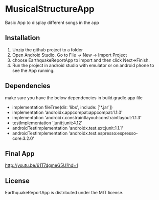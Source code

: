# MusicalStructureApp
Basic App to display different songs in the app

## Installation
1. Unzip the github project to a folder
2. Open Android Studio. Go to File -> New -> Import Project
3. choose EarthquakeReportApp to import and then click Next->Finish.
4. Run the project in android studio with emulator or on android phone to see the App running.
 
## Dependencies
make sure you have the below dependencies in build.gradle.app file
* implementation fileTree(dir: 'libs', include: ['*.jar'])
* implementation 'androidx.appcompat:appcompat:1.1.0'
*  implementation 'androidx.constraintlayout:constraintlayout:1.1.3'
*  testImplementation 'junit:junit:4.12'
*  androidTestImplementation 'androidx.test.ext:junit:1.1.1'
*  androidTestImplementation 'androidx.test.espresso:espresso-core:3.2.0'

## Final App
http://youtu.be/61T7dgmeG5U?hd=1

## License
EarthquakeReportApp is distributed under the MIT license.
